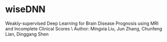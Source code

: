 # wiseDNN
Weakly-supervised Deep Learning for Brain Disease Prognosis using MRI and Incomplete Clinical Scores
\\
Author: Mingxia Liu, Jun Zhang, Chunfeng Lian, Dinggang Shen
